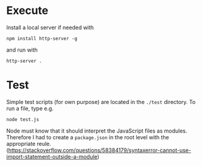 # Execute 
Install a local server if needed with

`npm install http-server -g`

and run with

`http-server .`


# Test
Simple test scripts (for own purpose) are located in the `./test` directory. To run a file, type e.g.

`node test.js`

Node must know that it should interpret the JavaScript files as modules. Therefore I had to create a `package.json` in the root level with the appropriate reule. (https://stackoverflow.com/questions/58384179/syntaxerror-cannot-use-import-statement-outside-a-module)


